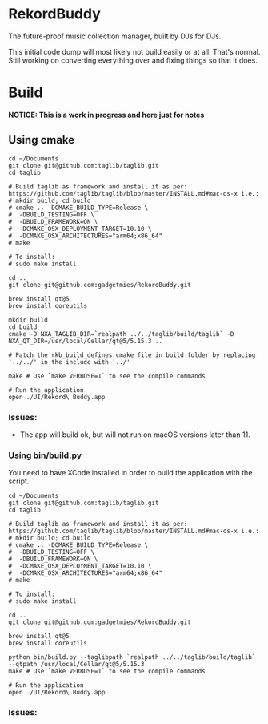 # RekordBuddy
The future-proof music collection manager, built by DJs for DJs.

This initial code dump will most likely not build easily or at all. That's normal. Still working on converting everything over and fixing things so that it does.

# Build

**NOTICE: This is a work in progress and here just for notes**

## Using cmake
```
cd ~/Documents
git clone git@github.com:taglib/taglib.git
cd taglib

# Build taglib as framework and install it as per: https://github.com/taglib/taglib/blob/master/INSTALL.md#mac-os-x i.e.:
# mkdir build; cd build
# cmake .. -DCMAKE_BUILD_TYPE=Release \
#  -DBUILD_TESTING=OFF \
#  -DBUILD_FRAMEWORK=ON \
#  -DCMAKE_OSX_DEPLOYMENT_TARGET=10.10 \
#  -DCMAKE_OSX_ARCHITECTURES="arm64;x86_64"
# make

# To install:
# sudo make install

cd ..
git clone git@github.com:gadgetmies/RekordBuddy.git

brew install qt@5
brew install coreutils

mkdir build
cd build
cmake -D NXA_TAGLIB_DIR=`realpath ../../taglib/build/taglib` -D NXA_QT_DIR=/usr/local/Cellar/qt@5/5.15.3 ..

# Patch the rkb_build_defines.cmake file in build folder by replacing '../../' in the include with '../'

make # Use `make VERBOSE=1` to see the compile commands

# Run the application
open ./UI/Rekord\ Buddy.app

```

### Issues:

* The app will build ok, but will not run on macOS versions later than 11.

### Using bin/build.py

You need to have XCode installed in order to build the application with the script.

```
cd ~/Documents
git clone git@github.com:taglib/taglib.git
cd taglib

# Build taglib as framework and install it as per: https://github.com/taglib/taglib/blob/master/INSTALL.md#mac-os-x i.e.:
# mkdir build; cd build
# cmake .. -DCMAKE_BUILD_TYPE=Release \
#  -DBUILD_TESTING=OFF \
#  -DBUILD_FRAMEWORK=ON \
#  -DCMAKE_OSX_DEPLOYMENT_TARGET=10.10 \
#  -DCMAKE_OSX_ARCHITECTURES="arm64;x86_64"
# make

# To install:
# sudo make install

cd ..
git clone git@github.com:gadgetmies/RekordBuddy.git

brew install qt@5
brew install coreutils

python bin/build.py --taglibpath `realpath ../../taglib/build/taglib` --qtpath /usr/local/Cellar/qt@5/5.15.3
make # Use `make VERBOSE=1` to see the compile commands

# Run the application
open ./UI/Rekord\ Buddy.app

```

### Issues:
